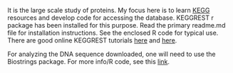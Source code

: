 It is the large scale study of proteins. My focus here is to learn [KEGG](http://www.genome.jp/kegg/) resources and develop code for accessing the database. KEGGREST r package has been installed for this purpose. Read the primary readme.md file for installation instructions. See the enclosed R code for typical use. There are good online KEGGREST tutorials [here](https://bioconductor.org/packages/release/bioc/vignettes/KEGGREST/inst/doc/KEGGREST-vignette.html) and [here](https://github.com/dgrapov/TeachingDemos/blob/master/Demos/Pathway%20Analysis/KEGG%20Pathway%20Enrichment.Rmd). 

For analyzing the DNA sequence downloaded, one will need to use the Biostrings package. For more info/R code, see this [link](https://github.com/shankar4/Functional-Genomics/tree/master/IntroCompGen). 
